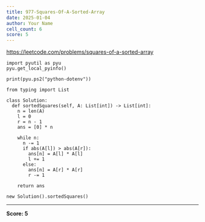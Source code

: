 ```yaml
---
title: 977-Squares-Of-A-Sorted-Array
date: 2025-01-04
author: Your Name
cell_count: 6
score: 5
---
```


https://leetcode.com/problems/squares-of-a-sorted-array


```
import pyutil as pyu
pyu.get_local_pyinfo()
```


```
print(pyu.ps2("python-dotenv"))
```


```
from typing import List
```


```
class Solution:
  def sortedSquares(self, A: List[int]) -> List[int]:
    n = len(A)
    l = 0
    r = n - 1
    ans = [0] * n

    while n:
      n -= 1
      if abs(A[l]) > abs(A[r]):
        ans[n] = A[l] * A[l]
        l += 1
      else:
        ans[n] = A[r] * A[r]
        r -= 1

    return ans
```


```
new Solution().sortedSquares()
```


---
**Score: 5**